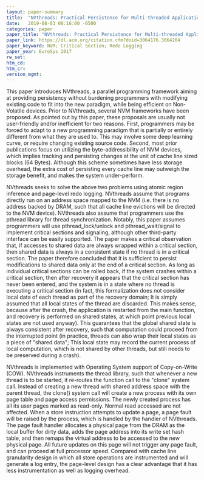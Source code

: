 ```yaml
---
layout: paper-summary
title:  "NVthreads: Practical Persistence for Multi-threaded Applications"
date:   2019-08-03 00:16:00 -0500
categories: paper
paper_title: "NVthreads: Practical Persistence for Multi-threaded Applications"
paper_link: https://dl.acm.org/citation.cfm?doid=3064176.3064204
paper_keyword: NVM; Critical Section; Redo Logging
paper_year: EuroSys 2017
rw_set: 
htm_cd: 
htm_cr: 
version_mgmt: 
---
```


This paper introduces NVthreads, a parallel programming framework aiming at providing persistency without burdening 
programmers with modifying existing code to fit into the new paradigm, while being efficient on Non-Volatile devices.
Prior to NVthreads, several NVM frameworks have been proposed. As pointed out by this paper, these proposals are usually 
not user-friendly and/or inefficient for two reasons. First, programmers may be forced to adapt to a new programming
paradigm that is partially or entirely different from what they are used to. This may involve some deep learning curve,
or require changing existing source code. Second, most prior publications focus on utilizing the byte-addressibility
of NVM devices, which implies tracking and persisting changes at the unit of cache line sized blocks (64 Bytes). Although
this scheme sometimes have less storage overhead, the extra cost of persisting every cache line may outweigh the 
storage benefit, and makes the system under-perform. 

NVthreads seeks to solve the above two problems using atomic region inference and page-level redo logging. NVthreads assume 
that programs directly run on an address space mapped to the NVM (i.e. there is no address backed by DRAM, such that all 
cache line evictions will be directed to the NVM device). NVthreads also assume that programmers use the pthread library
for thread synchronization. Notably, this paper assumes programmers will use pthread_lock/unlock and pthread_wait/signal
to implement critical sections and signaling, although other third-party interface can be easily supported. The paper makes 
a critical observation that, if accesses to shared data are always wrapped within a critical section, then shared data 
is always in a consistent state if no thread is in a critical section. The paper therefore concluded that it is sufficient 
to persist modifications to shared data only at the end of a critical section. As long as individual critical sections 
can be rolled back, if the system crashes within a critical section, then after recovery it appears that the critical
section has never been entered, and the system is in a state where no thread is executing a critical section (in fact,
this formalization does not consider local data of each thread as part of the recovery domain; It is simply assumed 
that all local states of the thread are discarded. This makes sense, because after the crash, the application is restarted 
from the main function, and recovery is performed on shared states, at which point previous local states are not used anyway). 
This guarantees that the global shared state is always consistent after recovery, such that computation could proceed
from the interrupted point (in practice, threads can also wrap their local states as a piece of "shared data"; This local
state may record the current process of local computation, which is not shared by other threads, but still needs to be 
preserved during a crash).

NVthreads is implemented with Operating System support of Copy-on-Write (COW). NVthreads instruments the thread library,
such that whenever a new thread is to be started, it re-routes the function call to the "clone" system call. Instead of 
creating a new thread with shared address space with the parent thread, the clone() system call will create a new process
with its own page table and page access permissions. The newly created process has all its user pages marked as read-only.
Normal read accessed are not affected. When a store instruction attempts to update a page, a page fault will be raised 
by the process, which is handled by the handler of NVthreads. The page fault handler allocates a physical page from the DRAM
as the local buffer for dirty data, adds the page address into its write set hash table, and then remaps the virtual 
address to be accessed to the new physical page. All future updates on this page will not trigger any page fault, and 
can proceed at full processor speed. Compared with cache line granularity design in which all store operations are 
instrumented and will generate a log entry, the page-level design has a clear advantage that it has less instrumentation 
as well as logging overhead. 
